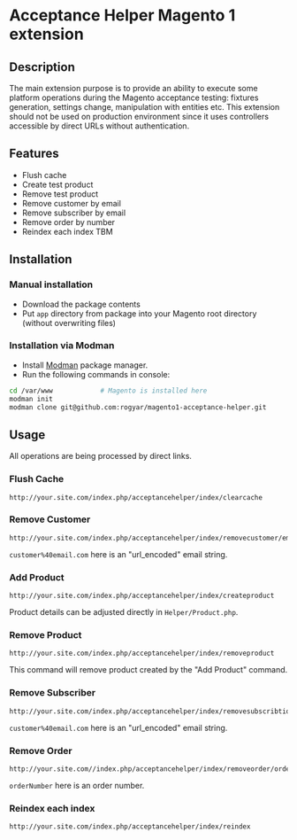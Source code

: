 # Acceptance Helper Magento 1 extension
## Description
The main extension purpose is to provide an ability to execute some platform operations during the Magento acceptance testing: fixtures generation, settings change, manipulation with entities etc. This extension should not be used on production environment since it uses controllers accessible by direct URLs without authentication. 

## Features
- Flush cache
- Create test product
- Remove test product
- Remove customer by email
- Remove subscriber by email
- Remove order by number
- Reindex each index
TBM

## Installation
### Manual installation
- Download the package contents 
- Put `app` directory from package into your Magento root directory (without overwriting files)

### Installation via Modman
- Install [Modman](https://github.com/colinmollenhour/modman) package manager.
- Run the following commands in console:
```Bash
cd /var/www            # Magento is installed here
modman init
modman clone git@github.com:rogyar/magento1-acceptance-helper.git
```

## Usage
All operations are being processed by direct links.
### Flush Cache
```
http://your.site.com/index.php/acceptancehelper/index/clearcache
```
### Remove Customer
```
http://your.site.com/index.php/acceptancehelper/index/removecustomer/email/customer%40email.com
```
`customer%40email.com` here is an "url_encoded" email string.
### Add Product
```
http://your.site.com/index.php/acceptancehelper/index/createproduct
```
Product details can be adjusted directly in `Helper/Product.php`.
### Remove Product
```
http://your.site.com/index.php/acceptancehelper/index/removeproduct
```
This command will remove product created by the "Add Product" command.
### Remove Subscriber
```
http://your.site.com/index.php/acceptancehelper/index/removesubscribtion/email/customer%40email.com
```
`customer%40email.com` here is an "url_encoded" email string.
### Remove Order
```
http://your.site.com//index.php/acceptancehelper/index/removeorder/order/orderNumber
```
`orderNumber` here is an order number.

### Reindex each index
```
http://your.site.com/index.php/acceptancehelper/index/reindex
```